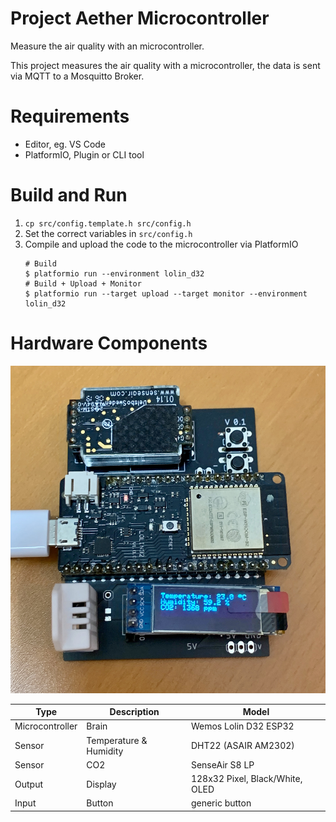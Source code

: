# Project Aether Microcontroller

Measure the air quality with an microcontroller.

This project measures the air quality with a microcontroller, the data is sent via MQTT to a Mosquitto Broker.

# Requirements

- Editor, eg. VS Code 
- PlatformIO, Plugin or CLI tool

# Build and Run

1. `cp src/config.template.h src/config.h`
2. Set the correct variables in `src/config.h`
3. Compile and upload the code to the microcontroller via PlatformIO
    ```shell
    # Build
    $ platformio run --environment lolin_d32
    # Build + Upload + Monitor
    $ platformio run --target upload --target monitor --environment lolin_d32
    ```


# Hardware Components

![Microcontroller Board](docs/microcontroller_board.jpeg "Microcontroller Board")

|Type|Description|Model|
|---|---|---|
|Microcontroller|Brain|Wemos Lolin D32 ESP32|
|Sensor|Temperature & Humidity |DHT22 (ASAIR AM2302)|
|Sensor|CO2|SenseAir S8 LP|
|Output|Display|128x32 Pixel, Black/White, OLED|
|Input|Button|generic button|

